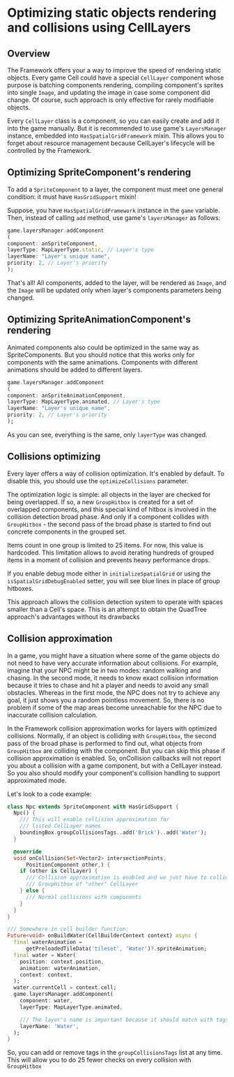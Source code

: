 # Optimizing static objects rendering and collisions using CellLayers

## Overview

The Framework offers your a way to improve the speed of rendering static objects. Every game Cell
could have a special `CellLayer` component whose purpose is batching components rendering, compiling
component's sprites into single `Image`, and updating the image in case some component did change.
Of course, such approach is only effective for rarely modifiable objects.

Every `CellLayer` class is a component, so you can easily create and add it into the game manually.
But it is recommended to use game's `LayersManager` instance, embedded
into `HasSpatialGridFramework` mixin. This allows you to forget about resource management because
CellLayer's lifecycle will be controlled by the Framework.

## Optimizing SpriteComponent's rendering

To add a `SpriteComponent` to a layer, the component must meet one general condition: it must
have `HasGridSupport` mixin!

Suppose, you have `HasSpatialGridFramework` instance in the `game` variable. Then, instead of
calling `add` method, use game's `layersManager` as follows:

```dart
game.layersManager.addComponent
(
component: anSpriteComponent,
layerType: MapLayerType.static, // Layer's type 
layerName: "Layer's unique name",
priority: 2, // Layer's priority
);
```

That's all! All components, added to the layer, will be rendered as `Image`, and the `Image` will
be updated only when layer's components parameters being changed.

## Optimizing SpriteAnimationComponent's rendering

Animated components also could be optimized in the same way as SpriteComponents. But you should
notice that this works only for components with the same animations. Components with different
animations should be added to different layers.

```dart
game.layersManager.addComponent
(
component: anSpriteAnimationComponent,
layerType: MapLayerType.animated, // Layer's type 
layerName: "Layer's unique name",
priority: 2, // Layer's priority
);
```

As you can see, everything is the same, only `layerType` was changed.

## Collisions optimizing

Every layer offers a way of collision optimization. It's enabled by default. To disable this, you
should use the `optimizeCollisions` parameter.

The optimization logic is simple: all objects in the layer are checked for being overlapped. If so,
a new `GroupHitbox` is created for a set of overlapped components, and this special kind of hitbox
is involved in the collision detection broad phase. And only if a component collides
with `GroupHitbox` - the second pass of the broad phase is started to find out concrete components
in the grouped set.

Items count in one group is limited to 25 items. For now, this value is hardcoded. This limitation
allows to avoid iterating hundreds of grouped items in a moment of collision and prevents heavy
performance drops.

If you enable debug mode either in `initializeSpatialGrid` or using the `isSpatialGridDebugEnabled`
setter, you will see blue lines in place of group hitboxes.

This approach allows the collision detection system to operate with spaces smaller than a Cell's
space. This is an attempt to obtain the QuadTree approach's advantages without its drawbacks

## Collision approximation

In a game, you might have a situation where some of the game objects do not need to have very
accurate information about collisions. For example, imagine that your NPC might be in two modes:
random walking and chasing. In the second mode, it needs to know exact collision information because
it tries to chase and hit a player and needs to avoid any small obstacles. Whereas in the first
mode, the NPC does not try to achieve any goal, it just shows you a random pointless movement. So,
there is no problem if some of the map areas become unreachable for the NPC due to inaccurate
collision calculation.

In the Framework collision approximation works for layers with optimized collisions. Normally, if an
object is colliding with `GroupHitbox`, the second pass of the broad phase is performed to find out,
what objects from `GroupHitbox` are colliding with the component. But you can skip this phase if
collision approximation is enabled. So, onCollision callbacks will not report you about a collision
with a game component, but with a CellLayer instead. So you also should modify your component's
collision handling to support approximated mode.

Let's look to a code example:

```dart
class Npc extends SpriteComponent with HasGridSupport {
  Npc() {
    /// This will enable collision approximation for
    /// listed CellLayer names
    boundingBox.groupCollisionsTags..add('Brick')..add('Water');
  }

  @override
  void onCollision(Set<Vector2> intersectionPoints,
      PositionComponent other,) {
    if (other is CellLayer) {
      /// Collision approximation is enabled and we just have to collide with an
      /// GroupHitbox of "other" CellLayer
    } else {
      /// Normal collisions with components
    }
  }
}

/// Somewhere in cell builder function: 
Future<void> onBuildWater(CellBuilderContext context) async {
  final waterAnimation =
      getPreloadedTileData('tileset', 'Water')?.spriteAnimation;
  final water = Water(
    position: context.position,
    animation: waterAnimation,
    context: context,
  );
  water.currentCell = context.cell;
  game.layersManager.addComponent(
    component: water,
    layerType: MapLayerType.animated,

    /// The layer's name is important because it should match with tags we added to NPC's hitbox
    layerName: 'Water',
  );
}
```

So, you can add or remove tags in the `groupCollisionsTags` list at any time. This will allow you to
do 25 fewer checks on every collision with `GroupHitbox` 